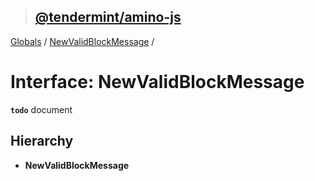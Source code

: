 > ## [@tendermint/amino-js](../README.md)

[Globals](../README.md) / [NewValidBlockMessage](newvalidblockmessage.md) /

# Interface: NewValidBlockMessage

**`todo`** document

## Hierarchy

* **NewValidBlockMessage**